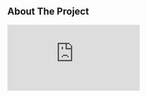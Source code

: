 <!-- ABOUT THE PROJECT -->
## About The Project

![Home ScreenShot](https://files.fm/thumb_show.php?i=hg4rcnnwy)
